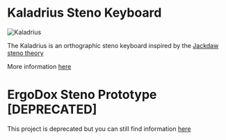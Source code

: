# Kaladrius Steno Keyboard

![Kaladrius](https://i.imgur.com/UF7BSkB.jpg)

The Kaladrius is an orthographic steno keyboard inspired by the [Jackdaw steno theory](https://sites.google.com/site/ploverdoc/jackdaw)

More information [here](keyboards/handwired/kaladrius/readme.md)

# ErgoDox Steno Prototype [DEPRECATED]

This project is deprecated but you can still find information [here](users/fromtonrouge)
